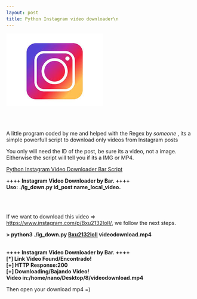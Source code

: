```yaml
---
layout: post
title: Python Instagram video downloader\n
---
```


![Instagram Image](/images/index.jpeg)

<br><br>

A little program coded by me and helped with the Regex by *someone* , its a simple powerfull script to download only videos from Instagram posts

You only will need the ID of the post, be sure its a video, not a image. Eitherwise the script will tell you if its a IMG or MP4.

[Python Instagram Video Downloader Bar Script](https://github.com/tiku5/instagram_video_downloader/blob/master/ig_down.py)

<b>
++++ Instagram Video Downloader by Bar. ++++ <br>
Uso: ./ig_down.py id_post name_local_video.
</b>

<br><br>

If we want to download this video => https://www.instagram.com/p/Bxu2132IoII/, we follow the next steps.


<b>> python3 ./ig_down.py <u>Bxu2132IoII</u> videodownload.mp4<br><br>

++++ Instagram Video Downloader by Bar. ++++<br>
[*] Link Video Found/Encontrado!<br>
[+] HTTP Response:200<br>
[+] Downloading/Bajando Video!<br>
Video in:/home/nano/Desktop/8/videodownload.mp4
</b>

Then open your download mp4 =)
